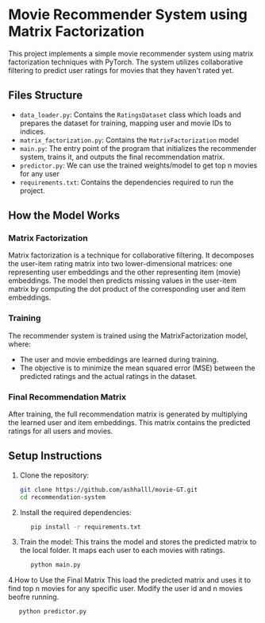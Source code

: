 # Movie Recommender System using Matrix Factorization

This project implements a simple movie recommender system using matrix factorization techniques with PyTorch. The system utilizes collaborative filtering to predict user ratings for movies that they haven't rated yet.

## Files Structure

- `data_loader.py`: Contains the `RatingsDataset` class which loads and prepares the dataset for training, mapping user and movie IDs to indices.
- `matrix_factorization.py`: Contains the `MatrixFactorization` model
- `main.py`: The entry point of the program that initializes the recommender system, trains it, and outputs the final recommendation matrix.
- `predictor.py`: We can use the trained weights/model to get top n movies for any user
- `requirements.txt`: Contains the dependencies required to run the project.

## How the Model Works

### Matrix Factorization

Matrix factorization is a technique for collaborative filtering. It decomposes the user-item rating matrix into two lower-dimensional matrices: one representing user embeddings and the other representing item (movie) embeddings. The model then predicts missing values in the user-item matrix by computing the dot product of the corresponding user and item embeddings.

### Training

The recommender system is trained using the MatrixFactorization model, where:

- The user and movie embeddings are learned during training.
- The objective is to minimize the mean squared error (MSE) between the predicted ratings and the actual ratings in the dataset.

### Final Recommendation Matrix

After training, the full recommendation matrix is generated by multiplying the learned user and item embeddings. This matrix contains the predicted ratings for all users and movies.


## Setup Instructions

1. Clone the repository:
   ```bash
   git clone https://github.com/ashhalll/movie-GT.git
   cd recommendation-system
   ```
2. Install the required dependencies:
   ```bash
      pip install -r requirements.txt
      ```
3. Train the model:
   This trains the model and stores the predicted matrix to the local folder. It maps each user to each movies with ratings.
   ```bash
      python main.py
   ```
4.How to Use the Final Matrix
   This load the predicted matrix and uses it to find top n movies for any specific user. Modify the user id and n movies beofre running.
   ```bash
      python predictor.py
   ```


